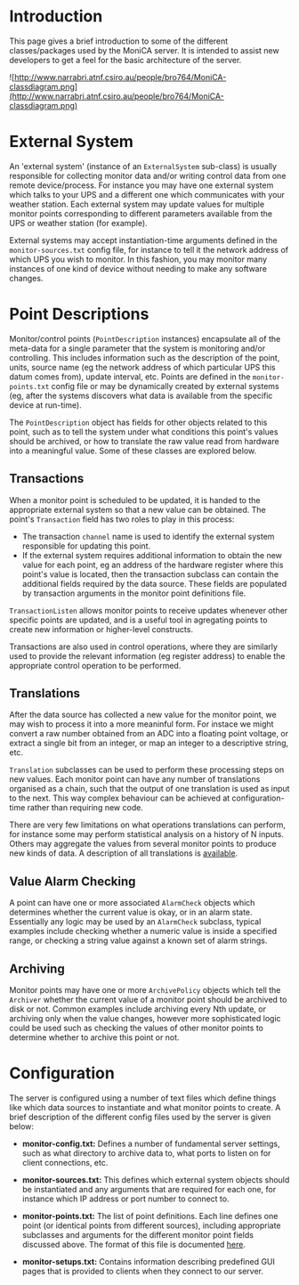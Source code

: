 # Introduction #

This page gives a brief introduction to some of the different classes/packages used by the MoniCA server. It is intended to assist new developers to get a feel for the basic architecture of the server.

![http://www.narrabri.atnf.csiro.au/people/bro764/MoniCA-classdiagram.png](http://www.narrabri.atnf.csiro.au/people/bro764/MoniCA-classdiagram.png)

# External System #

An 'external system' (instance of an `ExternalSystem` sub-class) is usually responsible for collecting monitor data and/or writing control data from one remote device/process. For instance you may have one external system which talks to your UPS and a different one which communicates with your weather station. Each external system may update values for multiple monitor points corresponding to different parameters available from the UPS or weather station (for example).

External systems may accept instantiation-time arguments defined in the `monitor-sources.txt` config file, for instance to tell it the network address of which UPS you wish to monitor. In this fashion, you may monitor many instances of one kind of device without needing to make any software changes.

# Point Descriptions #

Monitor/control points (`PointDescription` instances) encapsulate all of the meta-data for a single parameter that the system is monitoring and/or controlling. This includes information such as the description of the point, units, source name (eg the network address of which particular UPS this datum comes from), update interval, etc. Points are defined in the `monitor-points.txt` config file or may be dynamically created by external systems (eg, after the systems discovers what data is available from the specific device at run-time).

The `PointDescription` object has fields for other objects related to this point, such as to tell the system under what conditions this point's values should be archived, or how to translate the raw value read from hardware into a meaningful value. Some of these classes are explored below.

## Transactions ##

When a monitor point is scheduled to be updated, it is handed to the appropriate external system so that a new value can be obtained. The point's `Transaction` field has two roles to play in this process:

  * The transaction `channel` name is used to identify the external system responsible for updating this point.
  * If the external system requires additional information to obtain the new value for each point, eg an address of the hardware register where this point's value is located, then the transaction subclass can contain the additional fields required by the data source. These fields are populated by transaction arguments in the monitor point definitions file.

`TransactionListen` allows monitor points to receive updates whenever other specific points are updated, and is a useful tool in agregating points to create new information or higher-level constructs.

Transactions are also used in control operations, where they are similarly used to provide the relevant information (eg register address) to enable the appropriate control operation to be performed.

## Translations ##

After the data source has collected a new value for the monitor point, we may wish to process it into a more meaninful form. For instace we might convert a raw number obtained from an ADC into a floating point voltage, or extract a single bit from an integer, or map an integer to a descriptive string, etc.

`Translation` subclasses can be used to perform these processing steps on new values. Each monitor point can have any number of translations organised as a chain, such that the output of one translation is used as input to the next. This way complex behaviour can be achieved at configuration-time rather than requiring new code.

There are very few limitations on what operations translations can perform, for instance some may perform statistical analysis on a history of N inputs. Others may aggregate the values from several monitor points to produce new kinds of data. A description of all translations is [available](TranslationList.md).

## Value Alarm Checking ##

A point can have one or more associated `AlarmCheck` objects which determines whether the current value is okay, or in an alarm state. Essentially any logic may be used by an `AlarmCheck` subclass, typical examples include checking whether a numeric value is inside a specified range, or checking a string value against a known set of alarm strings.

## Archiving ##

Monitor points may have one or more `ArchivePolicy` objects which tell the `Archiver` whether the current value of a monitor point should be archived to disk or not. Common examples include archiving every Nth update, or archiving only when the value changes, however more sophisticated logic could be used such as checking the values of other monitor points to determine whether to archive this point or not.

# Configuration #

The server is configured using a number of text files which define things like which data sources to instantiate and what monitor points to create. A brief description of the different config files used by the server is given below:

  * **monitor-config.txt:** Defines a number of fundamental server settings, such as what directory to archive data to, what ports to listen on for client connections, etc.

  * **monitor-sources.txt:** This defines which external system objects should be instantiated and any arguments that are required for each one, for instance which IP address or port number to connect to.

  * **monitor-points.txt:** The list of point definitions. Each line defines one point (or identical points from different sources), including appropriate subclasses and arguments for the different monitor point fields discussed above. The format of this file is documented [here](MonitorPointsFileFormat.md).

  * **monitor-setups.txt:** Contains information describing predefined GUI pages that is provided to clients when they connect to our server.